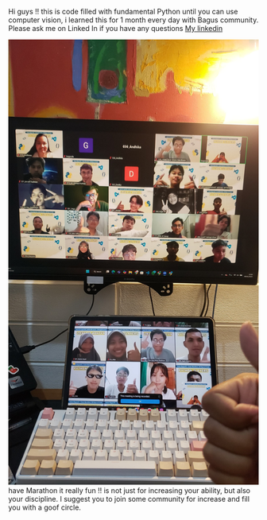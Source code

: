 Hi guys !! this is code filled with fundamental Python until you can use computer vision, i learned this for 1 month every day with Bagus community. Please ask me on Linked In if you have any questions
[My linkedin](www.linkedin.com/in/tata-aditya-pamungkas)


![image](https://github.com/tataaditya/Bagus-Batch2-Course/blob/main/Images/WhatsApp%20Image%202025-02-18%20at%2011.33.57.jpeg)
have Marathon it really fun !! is not just for increasing your ability, but also your discipline. I suggest you to join some community for increase and fill you with a goof circle.

